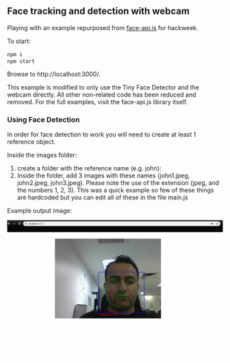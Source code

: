 ## Face tracking and detection with webcam

Playing with an example repurposed from [face-api.js](https://github.com/justadudewhohacks/face-api.js) for hackweek.

To start:

```
npm i
npm start
```

Browse to http://localhost:3000/.

This example is modified to only use the Tiny Face Detector and the webcam directly. All other non-related code has been reduced and removed. For the full examples, visit the face-api.js library itself.

### Using Face Detection

In order for face detection to work you will need to create at least 1 reference object.

Inside the images folder:
1) create a folder with the reference name (e.g. john):
2) Inside the folder, add 3 images with these names (john1.jpeg, john2.jpeg, john3.jpeg). Please note the use of the extension (jpeg, and the numbers 1, 2, 3). This was a quick example so few of these things are hardcoded but you can edit all of these in the file main.js

Example output image:

![screenshot output on browser](exampleOutputBrowser.png)